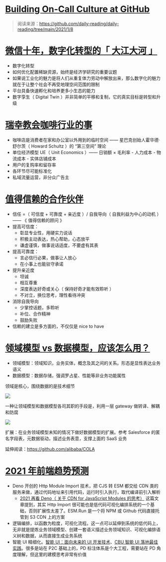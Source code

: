 # [Building On-Call Culture at GitHub](https://github.blog/2021-01-06-building-on-call-culture-at-github/)

> 阅读来源：https://github.com/daily-reading/daily-reading/tree/main/2021/1/8

# [微信十年，数字化转型的「 大江大河 」](https://mp.weixin.qq.com/s/lHs-Q-qYeY-xOMhlI1MrCQ)

- 数字化转型
- 如何优化配置稀缺资源，始终是经济学研究的重要议题
- 如果说工业化的魅力是将人们从重复体力劳动中解放出来，那么数字化的魅力就在于让整个社会不再受地理空间范围的限制
- 平台具备快速孵化和培养更多小生态的能力
- 数字孪生（ Digital Twin ）并非简单的平移和复制，它的真实目标是转型和升级

# [瑞幸教会咖啡行业的事](https://mp.weixin.qq.com/s/g2aiR-Kb6hv9mT3gAg-CSQ)

- 咖啡店是消费者在家和办公室以外用到的临时空间 —— 星巴克创始人霍华德·舒尔茨（ Howard Schultz ）的 “第三空间” 理论
- 单位经济模型 UE（ Unit Economics ）—— 日销额 × 毛利率 - 人力成本 - 物流成本 - 实体店铺成本
- 用户的复购率和留存率
- 各环节尽可能标准化
- 私域流量运营，非分众广告主

# [值得信赖的合作伙伴](https://mp.weixin.qq.com/s/uCH2wnrpQvdFf97ICSaXAA)

- 信任 =（ 可信度 + 可靠度 + 亲近度 ）/ 自我导向（ 自我利益为中心的动机 ） —— 《 值得信赖的顾问 》
- 提高可信度：
    - 彰显专业性，用硬实力说话
    - 积极主动表达，热心帮助，心态放平
    - 谦虚谨慎，做事说话适度，不要虚有其表
- 提高可靠度：
    - 言必信行必果，做事让人放心
    - 在小事上也能驻守承诺
- 提升亲近度
    - 坦诚
    - 相互尊重
    - 深度表达好奇或关心（ 保持好奇才能有效聆听 ）
    - 不对立，换位思考，理性看待冲突
- 消除自我导向
    - 少掌控话题，多聆听
    - 补位、合作精神
    - 鼓励失败
- 信赖的建立是多方面的，不仅仅是 nice to have

# [领域模型 vs 数据模型，应该怎么用？](https://mp.weixin.qq.com/s/Wt2Fssm8kd8b8evVD9aujA)

- 领域模型：领域知识，业务实体，概念及其之间的关系。形态是显性表达业务语义
- 数据模型：数据存储，强调罗占星、性能等非业务功能属性

领域是核心，围绕数据的是技术细节

![](https://mmbiz.qpic.cn/mmbiz_jpg/Z6bicxIx5naKibkYRKlteh0EeWBbhYkdEmCpIBgUiav8ka7JnxyqOPH1RhHeUx2TGicia1CtpbsUx6dLHu4CcFiaJcOg/640)

一种让领域模型和数据模型各司其职的手段是，利用一层 gateway 做转译、解耦和防腐

![](https://mmbiz.qpic.cn/mmbiz_jpg/Z6bicxIx5naKibkYRKlteh0EeWBbhYkdEmh5uicbPolPicNFmmgGj2oORRKiaoBkzXdsyqcEclvSyqclmIXvZ8D62oA/640)

扩展：在业务领域模型未知的情况下做好数据模型的扩展。参考 Salesforce 的匿名字段表，元数据驱动，描述业务表意，支撑上面的 SaaS 业务

延伸阅读：https://github.com/alibaba/COLA

# [2021 年前端趋势预测](https://mp.weixin.qq.com/s/OAKvV3HHkIEnzXdvuiCkuA)

- Deno 开创的 Http Module Import 技术，把 CJS 转 ESM 都交给 CDN 类的服务来做，通过代码地址来引用代码，运行时引入执行，取代编译前引入解析
    - [2021 再看 Deno（ 关于 CDN for JavaScript Modules 的思考）](https://mp.weixin.qq.com/s/EzmNQ_oqxUuPQFfZYJWDzA) 这篇文章提到，其实 Http Import 很可能也是低代码可视化编排系统的一个基础，否则扩展性太差了。ESM.Run 是一个将 NPM 或 Github 代码直接托管到 S3 CDN 上的方案
- 逻辑编排，以函数为粒度，可视化流程。这一点可以延伸到系统的低代码上，无非就是提炼业务领域模型、创建一套语义描述业务领域知识、可视化编排语义树和数据，从而直接生成业务系统
- 智能 UI 精细化。[智能 UI：面向未来的 UI 开发技术](https://mp.weixin.qq.com/s/1RNEQb8N68Muu6YmFa-QrQ)、[CBU 智能 UI 落地最佳实践](https://juejin.cn/post/6889305339172323336)。很多是站在 P2C 基础上的，PD 标注体系是个大工程，需要站在 PD 角度理解，但这里的建模思考非常有价值
